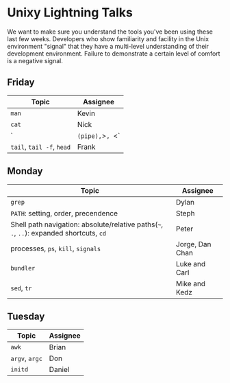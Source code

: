# Unixy Lightning Talks

We want to make sure you understand the tools you've been using these last few
weeks.  Developers who show familiarity and facility in the Unix environment
"signal" that they have a multi-level understanding of their development
environment.  Failure to demonstrate a certain level of comfort is a negative
signal.

## Friday

Topic | Assignee
----- | --------
`man` | Kevin
`cat` | Nick
`|` (pipe), `>`, `<`|  Hailey, Clifton
`tail`, `tail -f`, `head` | Frank

## Monday

Topic | Assignee
----- | --------
`grep` |Dylan
`PATH`: setting, order, precendence |  Steph
Shell path navigation: absolute/relative paths(`~`, `.`, `..`): expanded shortcuts, `cd` | Peter
processes, `ps`, `kill`, `signals` |  Jorge, Dan Chan
`bundler` | Luke and Carl
`sed`, `tr` | Mike and Kedz

## Tuesday

Topic | Assignee
----- | --------
`awk` | Brian
`argv`, `argc` | Don
`initd` | Daniel
